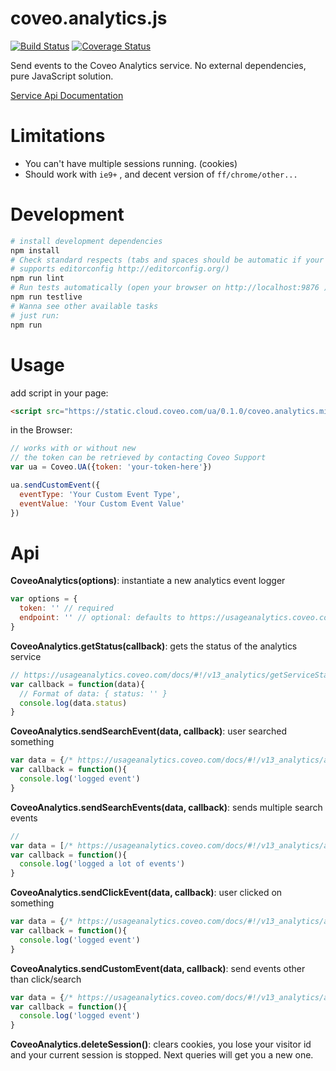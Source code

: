 # coveo.analytics.js

[![Build Status](https://travis-ci.org/Coveo/analytics.js.svg)](https://travis-ci.org/Coveo/analytics.js)
[![Coverage Status](https://coveralls.io/repos/Coveo/analytics.js/badge.svg)](https://coveralls.io/r/Coveo/analytics.js)

Send events to the Coveo Analytics service. No external dependencies, pure JavaScript solution.

[Service Api Documentation](https://usageanalytics.coveo.com/docs/)

# Limitations

- You can't have multiple sessions running. (cookies)
- Should work with `ie9+` , and decent version of `ff/chrome/other...`

# Development

```sh
# install development dependencies
npm install
# Check standard respects (tabs and spaces should be automatic if your editor
# supports editorconfig http://editorconfig.org/)
npm run lint
# Run tests automatically (open your browser on http://localhost:9876 )
npm run testlive
# Wanna see other available tasks
# just run:
npm run
```

# Usage

add script in your page:

```html
<script src="https://static.cloud.coveo.com/ua/0.1.0/coveo.analytics.min.js"></script>
```

in the Browser:

```js
// works with or without new
// the token can be retrieved by contacting Coveo Support
var ua = Coveo.UA({token: 'your-token-here'})

ua.sendCustomEvent({
  eventType: 'Your Custom Event Type',
  eventValue: 'Your Custom Event Value'  
})
```

# Api

**CoveoAnalytics(options)**: instantiate a new analytics event logger

```js
var options = {
  token: '' // required
  endpoint: '' // optional: defaults to https://usageanalytics.coveo.com/rest/v13/analytics
}
```

**CoveoAnalytics.getStatus(callback)**: gets the status of the analytics service

```js
// https://usageanalytics.coveo.com/docs/#!/v13_analytics/getServiceStatus
var callback = function(data){
  // Format of data: { status: '' }
  console.log(data.status)
}
```

**CoveoAnalytics.sendSearchEvent(data, callback)**: user searched something

```js
var data = {/* https://usageanalytics.coveo.com/docs/#!/v13_analytics/addSearchEvent */}
var callback = function(){
  console.log('logged event')
}
```

**CoveoAnalytics.sendSearchEvents(data, callback)**: sends multiple search events

```js
//
var data = [/* https://usageanalytics.coveo.com/docs/#!/v13_analytics/addSearchEvents */]
var callback = function(){
  console.log('logged a lot of events')
}
```

**CoveoAnalytics.sendClickEvent(data, callback)**: user clicked on something

```js
var data = {/* https://usageanalytics.coveo.com/docs/#!/v13_analytics/addClickEvent */}
var callback = function(){
  console.log('logged event')
}
```
**CoveoAnalytics.sendCustomEvent(data, callback)**: send events other than click/search

```js
var data = {/* https://usageanalytics.coveo.com/docs/#!/v13_analytics/addCustomEventViaPost */}
var callback = function(){
  console.log('logged event')
}
```

**CoveoAnalytics.deleteSession()**: clears cookies, you lose your visitor id and your current session is stopped. Next queries will get you a new one.
